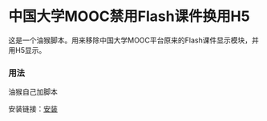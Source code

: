 # 中国大学MOOC禁用Flash课件换用H5
这是一个油猴脚本。用来移除中国大学MOOC平台原来的Flash课件显示模块，并用H5显示。

### 用法
  油猴自己加脚本
  
  安装链接：[安装](https://greasyfork.org/zh-CN/scripts/402704-%E4%B8%AD%E5%9B%BD%E5%A4%A7%E5%AD%A6mooc%E7%A6%81%E7%94%A8flash%E8%AF%BE%E4%BB%B6%E6%8D%A2%E7%94%A8h5)
